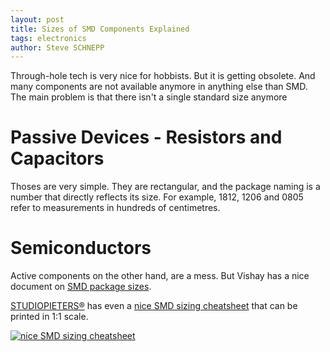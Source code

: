 ```yaml
---
layout: post
title: Sizes of SMD Components Explained 
tags: electronics
author: Steve SCHNEPP
---
```


Through-hole tech is very nice for hobbists. But it is getting obsolete. And many components are not available anymore in anything else than SMD. The main problem is that there isn't a single standard size anymore

# Passive Devices - Resistors and Capacitors

Thoses are very simple. They are rectangular, and the
package naming is a number that directly reflects its
size. For example, 1812, 1206 and 0805 refer to
measurements in hundreds of centimetres.

# Semiconductors

Active components on the other hand, are a mess. But
Vishay has a nice document on [SMD package
sizes](https://www.vishay.com/docs/80128/package-drawing-collection.pdf).

[STUDIOPIETERS®](https://www.studiopieters.nl/smd-sizes-and-packages/) has even
a [nice SMD sizing
cheatsheet](https://github.com/AchimPieters/SMD-Reference-Sheets/raw/master/SMD%20REFERENCE%20SHEET%20V3.pdf)
that can be printed in 1:1 scale.

[
 ![
  nice SMD sizing cheatsheet
 ](https://raw.githubusercontent.com/AchimPieters/SMD-Reference-Sheets/master/SMD%20Reference%20sheet%20V3-01.png)
](https://www.studiopieters.nl/smd-sizes-and-packages/)
